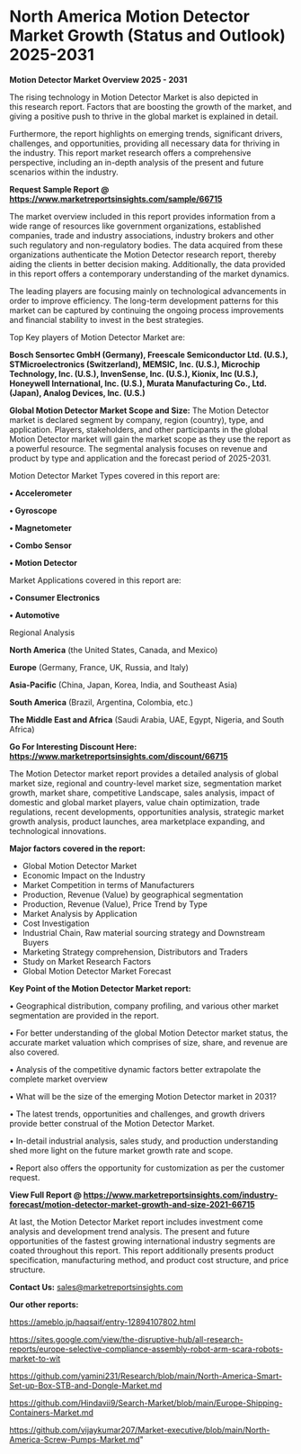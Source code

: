 # North America Motion Detector Market Growth (Status and Outlook) 2025-2031

<Strong> Motion Detector Market Overview 2025 - 2031</strong>

The rising technology in Motion Detector Market is also depicted in this research report. Factors that are boosting the growth of the market, and giving a positive push to thrive in the global market is explained in detail.

Furthermore, the report highlights on emerging trends, significant drivers, challenges, and opportunities, providing all necessary data for thriving in the industry. This report market research offers a comprehensive perspective, including an in-depth analysis of the present and future scenarios within the industry.

<strong>Request Sample Report @ <a href=https://www.marketreportsinsights.com/sample/66715>https://www.marketreportsinsights.com/sample/66715</a></strong>

The market overview included in this report provides information from a wide range of resources like government organizations, established companies, trade and industry associations, industry brokers and other such regulatory and non-regulatory bodies. The data acquired from these organizations authenticate the Motion Detector research report, thereby aiding the clients in better decision making. Additionally, the data provided in this report offers a contemporary understanding of the market dynamics.

The leading players are focusing mainly on technological advancements in order to improve efficiency. The long-term development patterns for this market can be captured by continuing the ongoing process improvements and financial stability to invest in the best strategies.

Top Key players of Motion Detector Market are:

<strong>Bosch Sensortec GmbH (Germany), Freescale Semiconductor Ltd. (U.S.), STMicroelectronics (Switzerland), MEMSIC, Inc. (U.S.), Microchip Technology, Inc. (U.S.), InvenSense, Inc. (U.S.), Kionix, Inc (U.S.), Honeywell International, Inc. (U.S.), Murata Manufacturing Co., Ltd. (Japan), Analog Devices, Inc. (U.S.)</strong>

<strong><b>Global Motion Detector Market Scope and Size:</b></strong>
The Motion Detector market is declared segment by company, region (country), type, and application. Players, stakeholders, and other participants in the global Motion Detector market will gain the market scope as they use the report as a powerful resource. The segmental analysis focuses on revenue and product by type and application and the forecast period of 2025-2031.

Motion Detector Market Types covered in this report are:

<strong>• Accelerometer

• Gyroscope

• Magnetometer

• Combo Sensor

• Motion Detector</strong>

Market Applications covered in this report are:

<strong>• Consumer Electronics

• Automotive</strong> 

Regional Analysis

<strong>North America</strong> (the United States, Canada, and Mexico)

<strong>Europe</strong> (Germany, France, UK, Russia, and Italy)

<strong>Asia-Pacific</strong> (China, Japan, Korea, India, and Southeast Asia)

<strong>South America</strong> (Brazil, Argentina, Colombia, etc.)

<strong>The Middle East and Africa</strong> (Saudi Arabia, UAE, Egypt, Nigeria, and South Africa)

<strong>Go For Interesting Discount Here: <a href=https://www.marketreportsinsights.com/discount/66715>https://www.marketreportsinsights.com/discount/66715</a></strong>

The Motion Detector market report provides a detailed analysis of global market size, regional and country-level market size, segmentation market growth, market share, competitive Landscape, sales analysis, impact of domestic and global market players, value chain optimization, trade regulations, recent developments, opportunities analysis, strategic market growth analysis, product launches, area marketplace expanding, and technological innovations.

<strong><b>Major factors covered in the report:</b></strong>
<ul>
  <li>Global Motion Detector Market </li>
  <li>Economic Impact on the Industry</li>
  <li>Market Competition in terms of Manufacturers</li>
  <li>Production, Revenue (Value) by geographical segmentation</li>
  <li>Production, Revenue (Value), Price Trend by Type</li>
  <li>Market Analysis by Application</li>
  <li>Cost Investigation</li>
  <li>Industrial Chain, Raw material sourcing strategy and Downstream Buyers</li>
  <li>Marketing Strategy comprehension, Distributors and Traders</li>
  <li>Study on Market Research Factors</li>
  <li>Global Motion Detector Market Forecast</li>
</ul>

<strong><b>Key Point of the Motion Detector Market report:</b></strong>

• Geographical distribution, company profiling, and various other market segmentation are provided in the report.

• For better understanding of the global Motion Detector market status, the accurate market valuation which comprises of size, share, and revenue are also covered.

• Analysis of the competitive dynamic factors better extrapolate the complete market overview

• What will be the size of the emerging Motion Detector market in 2031?

• The latest trends, opportunities and challenges, and growth drivers provide better construal of the Motion Detector Market.

• In-detail industrial analysis, sales study, and production understanding shed more light on the future market growth rate and scope.

• Report also offers the opportunity for customization as per the customer request.

<strong><b>View Full Report @ <a href=https://www.marketreportsinsights.com/industry-forecast/motion-detector-market-growth-and-size-2021-66715>https://www.marketreportsinsights.com/industry-forecast/motion-detector-market-growth-and-size-2021-66715</a></b></strong>


At last, the Motion Detector Market report includes investment come analysis and development trend analysis. The present and future opportunities of the fastest growing international industry segments are coated throughout this report. This report additionally presents product specification, manufacturing method, and product cost structure, and price structure.

<strong>Contact Us:</strong>
sales@marketreportsinsights.com

<strong>Our other reports:</strong>

<a href=https://ameblo.jp/haqsaif/entry-12894107802.html>https://ameblo.jp/haqsaif/entry-12894107802.html</a>

<a href=https://sites.google.com/view/the-disruptive-hub/all-research-reports/europe-selective-compliance-assembly-robot-arm-scara-robots-market-to-wit>https://sites.google.com/view/the-disruptive-hub/all-research-reports/europe-selective-compliance-assembly-robot-arm-scara-robots-market-to-wit</a>

<a href=https://github.com/yamini231/Research/blob/main/North-America-Smart-Set-up-Box-STB-and-Dongle-Market.md>https://github.com/yamini231/Research/blob/main/North-America-Smart-Set-up-Box-STB-and-Dongle-Market.md</a>

<a href=https://github.com/Hindavii9/Search-Market/blob/main/Europe-Shipping-Containers-Market.md>https://github.com/Hindavii9/Search-Market/blob/main/Europe-Shipping-Containers-Market.md</a>

<a href=https://github.com/vijaykumar207/Market-executive/blob/main/North-America-Screw-Pumps-Market.md>https://github.com/vijaykumar207/Market-executive/blob/main/North-America-Screw-Pumps-Market.md</a>"
